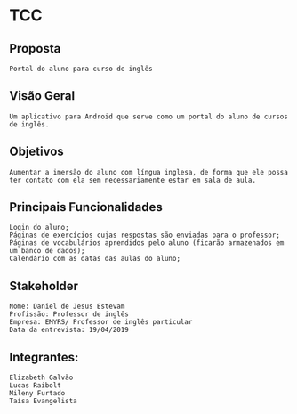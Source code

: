 
# TCC

## Proposta
    Portal do aluno para curso de inglês

## Visão Geral
    Um aplicativo para Android que serve como um portal do aluno de cursos de inglês.

## Objetivos
    Aumentar a imersão do aluno com língua inglesa, de forma que ele possa ter contato com ela sem necessariamente estar em sala de aula.

## Principais Funcionalidades
    Login do aluno;
    Páginas de exercícios cujas respostas são enviadas para o professor;
    Páginas de vocabulários aprendidos pelo aluno (ficarão armazenados em um banco de dados);
    Calendário com as datas das aulas do aluno;

## Stakeholder
    Nome: Daniel de Jesus Estevam
    Profissão: Professor de inglês
    Empresa: EMYRS/ Professor de inglês particular
    Data da entrevista: 19/04/2019


## Integrantes:
    Elizabeth Galvão
    Lucas Raibolt
    Mileny Furtado
    Taísa Evangelista
